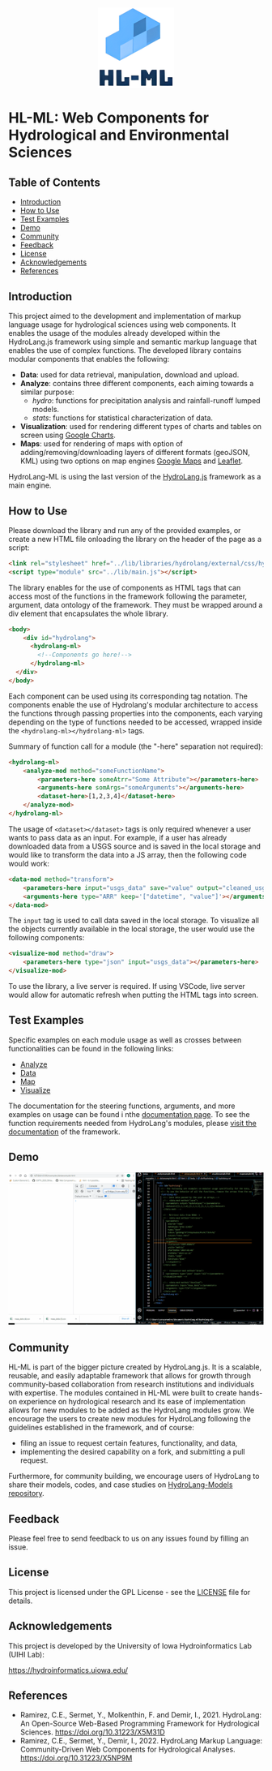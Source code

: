 <p align="center">
    <img width="150" src = https://github.com/uihilab/HydroLang-ML/blob/main/figures/logo_upscaled.jpg>
</p>

# HL-ML: Web Components for Hydrological and Environmental Sciences
## Table of Contents
* [Introduction](https://github.com/uihilab/HydroLang-ML#Introduction)
* [How to Use](https://github.com/uihilab/HydroLang-ML#How-to-Use)
* [Test Examples](https://github.com/uihilab/HydroLang-ML#Test-Examples)
* [Demo](https://github.com/uihilab/HydroLang-ML#Demo)
* [Community](https://github.com/uihilab/HydroLang-ML#Community)
* [Feedback](https://github.com/uihilab/HydroLang-ML#Feedback)
* [License](https://github.com/uihilab/HydroLang-ML#License)
* [Acknowledgements](https://github.com/uihilab/HydroLang-ML#Acknowledgements)
* [References](#references)

## Introduction
This project aimed to the development and implementation of markup language usage for hydrological sciences using web components. It enables the usage of the modules already developed within the HydroLang.js framework using simple and semantic markup language that enables the use of complex functions. The developed library  contains modular components that enables the following:
* **Data**: used for data retrieval, manipulation, download and upload.
* **Analyze**: contains three different components, each aiming towards a similar purpose:
    - *hydro*: functions for precipitation analysis and rainfall-runoff lumped models.
    - *stats*: functions for statistical characterization of data.
* **Visualization**: used for rendering different types of charts and tables on screen using [Google Charts](https://developers.google.com/chart).
* **Maps**: used for rendering of maps with option of adding/removing/downloading layers of different formats (geoJSON, KML) using two options on map engines [Google Maps](https://developers.google.com/maps/documentation) and [Leaflet](https://leafletjs.com/).

HydroLang-ML is using the last version of the [HydroLang.js](https://github.com/uihilab/HydroLang) framework as a main engine.

## How to Use
Please download the library and run any of the provided examples, or create a new HTML file onloading the library on the header of the page as a script:

```html
<link rel="stylesheet" href="../lib/libraries/hydrolang/external/css/hydrolang.css"/>
<script type="module" src="../lib/main.js"></script>
```
The library enables for the use of components as HTML tags that can access most of the functions in the framework following the parameter, argument, data ontology of the framework. They must be wrapped around a div element that encapsulates the whole library.

```html
<body>
    <div id="hydrolang">
      <hydrolang-ml>
        <!--Components go here!-->
      </hydrolang-ml>
  </div>
</body>
```

Each component can be used using its corresponding tag notation. The components enable the use of Hydrolang's modular architecture to access the functions through passing properties into the components, each varying depending on the type of functions needed to be accessed, wrapped inside the ```<hydrolang-ml></hydrolang-ml>``` tags.

Summary of function call for a module (the "-here" separation not required):
```html 
<hydrolang-ml>
    <analyze-mod method="someFunctionName">
        <parameters-here someAtrr="Some Attribute"></parameters-here>
        <arguments-here somArgs="someArguments"></arguments-here>
        <dataset-here>[1,2,3,4]</dataset-here>
    </analyze-mod>
</hydrolang-ml>
```
The usage of ```<dataset></dataset>``` tags is only required whenever a user wants to pass data as an input. For example, if a user has already downloaded data from  a USGS source and is saved in the local storage and would like to transform the data into a JS array, then the following code would work:

```html
<data-mod method="transform">
    <parameters-here input="usgs_data" save="value" output="cleaned_usgs_data1" ></parameters-here>
    <arguments-here type="ARR" keep='["datetime", "value"]'></arguments-here>
</data-mod>
```
The ```input``` tag is used to call data saved in the local storage. To visualize all the objects currently available in the local storage, the user would use the following components:

```html
<visualize-mod method="draw">
    <parameters-here type="json" input="usgs_data"></parameters-here>
</visualize-mod>
```
To use the library, a live server is required. If using VSCode, live server would allow for automatic refresh when putting the HTML tags into screen.

## Test Examples
Specific examples on  each module usage as well as crosses between functionalities can be found in the following links:
* [Analyze](https://github.com/uihilab/HydroLang-ML/blob/devo/examples/analyzexample.html)
* [Data](https://github.com/uihilab/HydroLang-ML/blob/devo/examples/dataexample.html)
* [Map](https://github.com/uihilab/HydroLang-ML/blob/devo/examples/mapexample.html)
* [Visualize](https://github.com/uihilab/HydroLang-ML/blob/devo/examples/visualizexample.html)

The documentation for the steering functions, arguments, and more examples on usage can be found i nthe [documentation page](https://hydrolang-ml.herokuapp.com/). To see the function requirements needed from HydroLang's modules, please [visit the documentation](https://hydro-lang.herokuapp.com/index.html) of the framework.

## Demo
![Demo](https://github.com/uihilab/HydroLang-ML/blob/main/figures/Animation.gif)

## Community
HL-ML is part of the bigger picture created by HydroLang.js. It is a scalable, reusable, and easily adaptable framework that allows for growth through community-based collaboration from research institutions and individuals with expertise. The modules contained in HL-ML were built to create hands-on experience on hydrological research and its ease of implementation allows for new modules to be added as the HydroLang modules grow. We encourage the users to create new modules for HydroLang following the guidelines established in the framework, and of course:
* filing an issue to request certain features, functionality, and data,
* implementing the desired capability on a fork, and submitting a pull request.

Furthermore, for community building, we encourage users of HydroLang to share their models, codes, and case studies on [HydroLang-Models repository](https://github.com/uihilab/HydroLang-Models).

## Feedback
Please feel free to send feedback to us on any issues found by filling an issue.

## License
This project is licensed under the GPL License - see the [LICENSE](https://github.com/uihilab/HydroLang-ML/blob/main/LICENSE) file for details.

## Acknowledgements
This project is developed by the University of Iowa Hydroinformatics Lab (UIHI Lab):

https://hydroinformatics.uiowa.edu/

## References

* Ramirez, C.E., Sermet, Y., Molkenthin, F. and Demir, I., 2021. HydroLang: An Open-Source Web-Based Programming Framework for Hydrological Sciences. https://doi.org/10.31223/X5M31D
* Ramirez, C.E., Sermet, Y., Demir, I., 2022. HydroLang Markup Language: Community-Driven Web Components for Hydrological Analyses. https://doi.org/10.31223/X5NP9M
